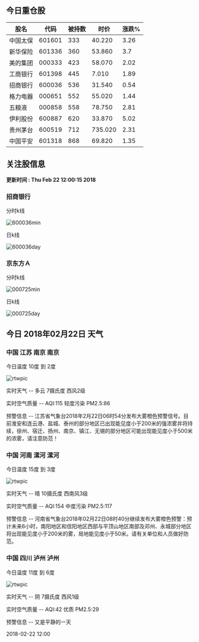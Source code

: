 
## 今日重仓股 

|股名|代码|被持数|时价|涨跌%|
|---|---|---|---|---|
|中国太保|601601|333|40.220|3.26|
|新华保险|601336|360|53.860|3.7|
|美的集团|000333|423|58.070|2.02|
|工商银行|601398|445|7.010|1.89|
|招商银行|600036|536|31.540|0.54|
|格力电器|000651|552|55.020|1.44|
|五粮液|000858|558|78.750|2.81|
|伊利股份|600887|620|33.870|5.02|
|贵州茅台|600519|712|735.020|2.31|
|中国平安|601318|868|69.820|1.35|

## 关注股信息
**更新时间 : Thu Feb 22 12:00:15 2018**
### 招商银行 
分时k线

![600036min](http://image.sinajs.cn/newchart/min/n/sh600036.gif)

日k线

![600036day](http://image.sinajs.cn/newchart/daily/n/sh600036.gif)

### 京东方Ａ 
分时k线

![000725min](http://image.sinajs.cn/newchart/min/n/sz000725.gif)

日k线

![000725day](http://image.sinajs.cn/newchart/daily/n/sz000725.gif)
## 今日 2018年02月22日 天气
### 中国 江苏 南京 南京

今日温度 10度 到 2度

![rtwpic](http://app1.showapi.com/weather/icon/day/01.png)

实时天气 -- 多云 7摄氏度 西风2级

实时空气质量 -- AQI:115 轻度污染 PM2.5:86

预警信息 -- 江苏省气象台2018年2月22日06时54分发布大雾橙色预警信号。目前淮安和连云港、盐城、泰州的部分地区已出现能见度小于200米的强浓雾并将持续，徐州、宿迁、扬州、南京、镇江、无锡的部分地区可能出现能见度小于500米的浓雾，请注意防范！
    
### 中国 河南 漯河 漯河

今日温度 15度 到 3度

![rtwpic](http://app1.showapi.com/weather/icon/day/00.png)

实时天气 -- 晴 10摄氏度 西南风3级

实时空气质量 -- AQI:154 中度污染 PM2.5:117

预警信息 -- 河南省气象台2018年02月22日08时40分继续发布大雾橙色预警：预计未来6小时，南阳地区和信阳地区西部与平顶山地区南部及邓州、永城部分地区将出现能见度小于200米的雾，局地能见度小于50米。请有关单位和人员做好防范。
    
### 中国 四川 泸州 泸州

今日温度 11度 到 6度

![rtwpic](http://app1.showapi.com/weather/icon/day/02.png)

实时天气 -- 阴 7摄氏度 西风1级

实时空气质量 -- AQI:42 优质 PM2.5:29

预警信息 -- 又是平静的一天
    
2018-02-22 12:00